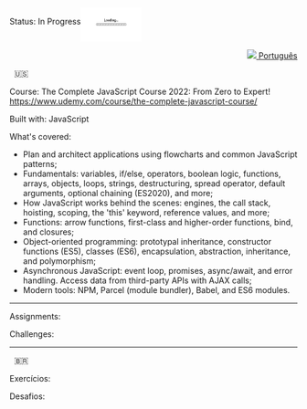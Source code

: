 Status: In Progress<img src="img/loading.gif" height="60" align="middle"></img>
<p align="right">
<a href="README-pt.md"><img src="images/br-flag.png" height="12"> Português</a>
</p>
&nbsp; 🇺🇸 &nbsp; 

Course: The Complete JavaScript Course 2022: From Zero to Expert! https://www.udemy.com/course/the-complete-javascript-course/

Built with: JavaScript

What's covered:
- Plan and architect applications using flowcharts and common JavaScript patterns;
- Fundamentals: variables, if/else, operators, boolean logic, functions, arrays, objects, loops, strings, destructuring, spread operator, default arguments, optional chaining (ES2020), and more;
- How JavaScript works behind the scenes: engines, the call stack, hoisting, scoping, the 'this' keyword, reference values, and more;
- Functions: arrow functions, first-class and higher-order functions, bind, and closures;
- Object-oriented programming: prototypal inheritance, constructor functions (ES5), classes (ES6), encapsulation, abstraction, inheritance, and polymorphism;
- Asynchronous JavaScript: event loop, promises, async/await, and error handling. Access data from third-party APIs with AJAX calls;
- Modern tools: NPM, Parcel (module bundler), Babel, and ES6 modules.

------------------------------------------------------------------------------------------------------------------------------------------------------- 

 

Assignments:



 

Challenges:

 

 

------------------------------------------------------------------------------------------------------------------------------------------------------- 

 

 

&nbsp; 🇧🇷 &nbsp; 

Exercícios:





Desafios:


